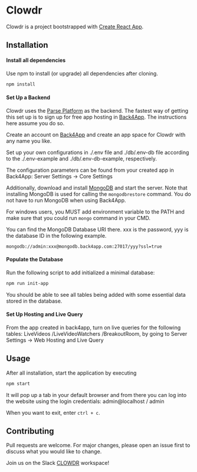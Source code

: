 # Clowdr

Clowdr is a project bootstrapped with [Create React App](https://github.com/facebook/create-react-app).

## Installation

#### Install all dependencies

Use npm to install (or upgrade) all dependencies after cloning.

```bash
npm install
```

#### Set Up a Backend

Clowdr uses the [Parse Platform](https://docs.parseplatform.org/js/guide/) as the backend. The fastest way of getting this set up is to sign up for free app hosting in [Back4App](https://www.back4app.com/). The instructions here assume you do so.

Create an account on [Back4App](https://www.back4app.com/) and create an app space for Clowdr with any name you like.

Set up your own configurations in ./.env file and ./db/.env-db file according to the ./.env-example and ./db/.env-db-example, respectively.

The configuration parameters can be found from your created app in Back4App: Server Settings -> Core Settings

Additionally, download and install [MongoDB](https://docs.mongodb.com/manual/administration/install-community/) and start the server.
Note that installing MongoDB is used for calling the `mongodbrestore` command. You do not have to run MongoDB when using Back4App.

For windows users, you MUST add environment variable to the PATH and make sure that you could run `mongo` command in your CMD. 

You can find the MongoDB Database URI there. xxx is the password, yyy is the database ID in the following example.

`mongodb://admin:xxx@mongodb.back4app.com:27017/yyy?ssl=true`

#### Populate the Database

Run the following script to add initialized a minimal database:

```bash
npm run init-app
```

You should be able to see all tables being added with some essential data stored in the database.

#### Set Up Hosting and Live Query

From the app created in back4app, turn on live queries for the following tables: LiveVideos /LiveVideoWatchers /BreakoutRoom, by going to Server Settings -> Web Hosting and Live Query


## Usage

After all installation, start the application by executing

```bash
npm start
```

It will pop up a tab in your default browser and from there you can log into the website using the login credentials:
admin@localhost / admin

When you want to exit, enter `ctrl + c`.

## Contributing
Pull requests are welcome. For major changes, please open an issue first to discuss what you would like to change.

Join us on the Slack [CLOWDR](clowdr.slack.com) workspace!
